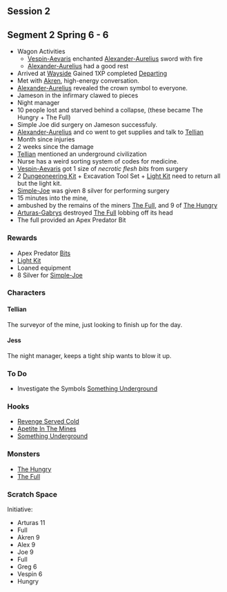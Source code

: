 ## Session 2

## Segment 2 Spring 6 - 6
* Wagon Activities
	* [Vespin-Aevaris](Vespin-Aevaris) enchanted [Alexander-Aurelius](Alexander-Aurelius) sword with fire
	* [Alexander-Aurelius](Alexander-Aurelius) had a good rest
* Arrived at [Wayside](Wayside) Gained 1XP completed [Departing](Hooks#Departing)
* Met with [Akren](Akren), high-energy conversation.
* [Alexander-Aurelius](Alexander-Aurelius) revealed the crown symbol to everyone.
* Jameson in the infirmary clawed to pieces
* Night manager 
* 10 people lost and starved behind a collapse, (these became The Hungry + The Full)
* Simple Joe did surgery on Jameson successfuly.
* [Alexander-Aurelius](Alexander-Aurelius) and co went to get supplies and talk to [Tellian](#Tellian)
* Month since injuries
* 2 weeks since the damage
* [Tellian](#Tellian) mentioned an underground civilization
* Nurse has a weird sorting system of codes for medicine.
* [Vespin-Aevaris](Vespin-Aevaris) got 1 size of *necrotic flesh bits* from surgery
* 2 [Dungeoneering Kit](../../Example-Gear#Dungeoneering%20Kit) + Excavation Tool Set + [Light Kit](../../Example-Gear#Light%20Kit) need to return all but the light kit.
* [Simple-Joe](Simple-Joe) was given 8 silver for performing surgery
* 15 minutes into the mine,
* ambushed by the remains of the miners [The Full](Monsters#The%20Full), and 9 of [The Hungry](Monsters#The%20Hungry)
* [Arturas-Gabrys](Arturas-Gabrys) destroyed [The Full](Monsters#The%20Full) lobbing off its head
* The full provided an Apex Predator Bit

### Rewards
* Apex Predator [Bits](../../Resources#Bits)
* [Light Kit](../../Example-Gear#Light%20Kit)
* Loaned equipment
* 8 Silver for [Simple-Joe](Simple-Joe)

### Characters
#### Tellian
The surveyor of the mine, just looking to finish up for the day.

#### Jess
The night manager, keeps a tight ship wants to blow it up.

### To Do
* Investigate the Symbols [Something Underground](Hooks#Something%20Underground)

### Hooks
* [Revenge Served Cold](Hooks#Revenge%20Served%20Cold)
* [Apetite In The Mines](Hooks#Apetite%20In%20The%20Mines)
* [Something Underground](Hooks#Something%20Underground)

### Monsters
* [The Hungry](Monsters#The%20Hungry)
* [The Full](Monsters#The%20Full)

### Scratch Space
Initiative:
* Arturas 11
* Full
* Akren 9
* Alex 9
* Joe 9
* Full
* Greg 6
* Vespin 6
* Hungry
